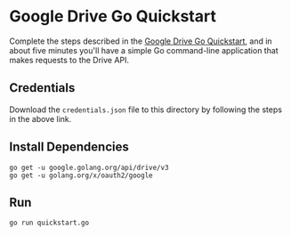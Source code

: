 # Google Drive Go Quickstart

Complete the steps described in the [Google Drive Go Quickstart](https://developers.google.com/drive/v3/web/quickstart/go), and in about five minutes you'll have a simple Go command-line application that makes requests to the Drive API.

## Credentials

Download the `credentials.json` file to this directory by following the steps in the above link.

## Install Dependencies

```
go get -u google.golang.org/api/drive/v3
go get -u golang.org/x/oauth2/google
```

## Run

`go run quickstart.go`
